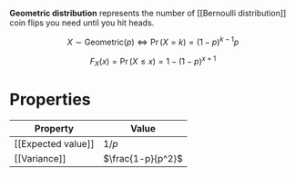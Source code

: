 **Geometric distribution** represents the number of [[Bernoulli distribution]] coin flips you need until you hit heads.

$$
X \sim \mathsf{Geometric}(p) \iff \Pr(X =k ) = (1-p)^{k-1}p
$$

$$
F_X(x) = \Pr(X \leqslant x) = 1 - (1-p)^{x+1}
$$


# Properties

|Property|Value|
|--------|-----|
|[[Expected value]]|$1/p$|
|[[Variance]]|$\frac{1-p}{p^2}$|